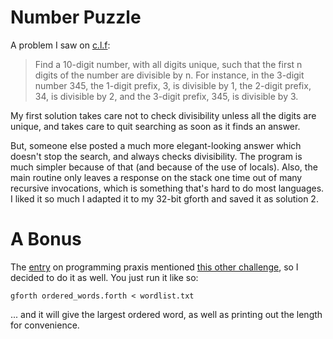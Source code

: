 Number Puzzle
=============

A problem I saw on [c.l.f][1]:

> Find a 10-digit number, with all digits unique, 
> such that the first n digits of the number are 
> divisible by n. For instance, in the 3-digit number 
> 345, the 1-digit prefix, 3, is divisible by 1, the 
> 2-digit prefix, 34, is divisible by 2, and the 3-digit 
> prefix, 345, is divisible by 3.

My first solution takes care not to check divisibility unless all
the digits are unique, and takes care to quit searching as
soon as it finds an answer. 

But, someone else posted a much more elegant-looking answer
which doesn't stop the search, and always checks divisibility.
The program is much simpler because of that (and because of the
use of locals).  Also, the main routine only leaves a response 
on the stack one time out of many recursive invocations, which
is something that's hard to do most languages.  I liked it so 
much I adapted it to my 32-bit gforth and saved it as solution 2.

A Bonus
=======

The [entry][3] on programming praxis mentioned [this other challenge][2],
so I decided to do it as well.  You just run it like so:

```
gforth ordered_words.forth < wordlist.txt 
```

... and it will give the largest ordered word, as well as 
printing out the length for convenience.

[1]: https://groups.google.com/d/topic/comp.lang.forth/qQtSWWql3U8/discussion
[2]: http://programmingpraxis.com/2015/07/14/ordered-words/
[3]: http://programmingpraxis.com/2015/07/21/a-number-puzzle/
